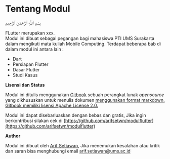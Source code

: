 # Tentang Modul

بِسْمِ ٱللَّٰهِ ٱلرَّحْمَٰنِ ٱلرَّحِيمِ

FLutter merupakan xxx.   
Modul ini dibuat sebagai pegangan bagi mahasiswa PTI UMS Surakarta dalam mengikuti mata kuliah Mobile Computing. Terdapat beberapa bab di dalam modul ini antara lain :

* Dart
* Persiapan Flutter
* Dasar Flutter
* Studi Kasus

**Lisensi dan Status**

Modul ini ditulis menggunakan [Gitbook](https://github.com/GitbookIO/gitbook) sebuah perangkat lunak _opensource_ yang dikhususkan untuk menulis dokumen [menggunakan format markdown. Gitbook memiliki lisensi Apache License 2.0.](https://github.com/GitbookIO/gitbook/blob/master/LICENSE)

Modul ini dapat disebarluaskan dengan bebas dan gratis, Jika ingin berkontribusi silakan cek di [https://github.com/arifsetwn/modulflutter](https://github.com/arifsetwn/modulflutter)

**Author**

Modul ini dibuat oleh [Arif Setiawan](http://my.ums.ac.id/profile/as112), Jika menemukan kesalahan atau kritik dan saran bisa menghubungi email arif.setiawan@ums.ac.id

